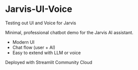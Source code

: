 # Jarvis-UI-Voice
Testing out UI and Voice for Jarvis

Minimal, professional chatbot demo for the Jarvis AI assistant.
- Modern UI
- Chat flow (user + AI)
- Easy to extend with LLM or voice

Deployed with Streamlit Community Cloud
